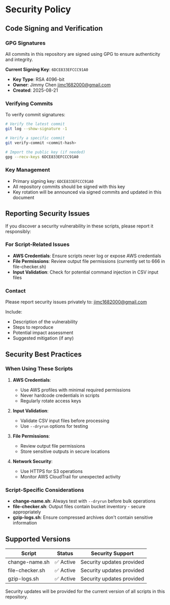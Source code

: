 # Security Policy

## Code Signing and Verification

### GPG Signatures
All commits in this repository are signed using GPG to ensure authenticity and integrity.

**Current Signing Key**: `6DCE833EFCCC91A0`
- **Key Type**: RSA 4096-bit
- **Owner**: Jimmy Chen <jimc1682000@gmail.com>
- **Created**: 2025-08-21

### Verifying Commits
To verify commit signatures:

```bash
# Verify the latest commit
git log --show-signature -1

# Verify a specific commit
git verify-commit <commit-hash>

# Import the public key (if needed)
gpg --recv-keys 6DCE833EFCCC91A0
```

### Key Management
- Primary signing key: `6DCE833EFCCC91A0`
- All repository commits should be signed with this key
- Key rotation will be announced via signed commits and updated in this document

## Reporting Security Issues

If you discover a security vulnerability in these scripts, please report it responsibly:

### For Script-Related Issues
- **AWS Credentials**: Ensure scripts never log or expose AWS credentials
- **File Permissions**: Review output file permissions (currently set to 666 in file-checker.sh)
- **Input Validation**: Check for potential command injection in CSV input files

### Contact
Please report security issues privately to: jimc1682000@gmail.com

Include:
- Description of the vulnerability
- Steps to reproduce
- Potential impact assessment
- Suggested mitigation (if any)

## Security Best Practices

### When Using These Scripts

1. **AWS Credentials**: 
   - Use AWS profiles with minimal required permissions
   - Never hardcode credentials in scripts
   - Regularly rotate access keys

2. **Input Validation**:
   - Validate CSV input files before processing
   - Use `--dryrun` options for testing

3. **File Permissions**:
   - Review output file permissions
   - Store sensitive outputs in secure locations

4. **Network Security**:
   - Use HTTPS for S3 operations
   - Monitor AWS CloudTrail for unexpected activity

### Script-Specific Considerations

- **change-name.sh**: Always test with `--dryrun` before bulk operations
- **file-checker.sh**: Output files contain bucket inventory - secure appropriately
- **gzip-logs.sh**: Ensure compressed archives don't contain sensitive information

## Supported Versions

| Script | Status | Security Support |
|--------|--------|-----------------|
| change-name.sh | ✅ Active | Security updates provided |
| file-checker.sh | ✅ Active | Security updates provided |
| gzip-logs.sh | ✅ Active | Security updates provided |

Security updates will be provided for the current version of all scripts in this repository.